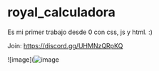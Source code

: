 # royal_calculadora
Es mi primer trabajo desde 0 con css, js y html. :)

Join: https://discord.gg/UHMNzQRpKQ

![image](![image](https://user-images.githubusercontent.com/94291066/167274187-d4941fb4-5a50-4021-a4f1-18963c6dfa52.png)

